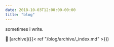 ```yaml
---
date: 2018-10-03T12:00:00-00:00
title: "blog"
---
```


sometimes i write.

:blue_book: [archive]({{< ref "/blog/archive/_index.md" >}})
